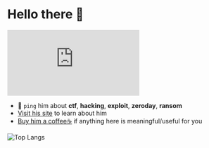 # Hello there 👋

<iframe src="https://tryhackme.com/api/v2/badges/public-profile?userPublicId=1755607" style='border:none;'></iframe>

- 💬 `ping` him about **ctf**, **hacking**, **exploit**, **zeroday**, **ransom**
- [Visit his site](https://remusdbd.github.io) to learn about him
- [Buy him a coffee☕](https://buymeacoffee.com/remusdbd) if anything here is meaningful/useful for you 







![Top Langs](https://github-readme-stats.vercel.app/api/top-langs/?username=RemusDBD&langs_count=99&layout=compact)

